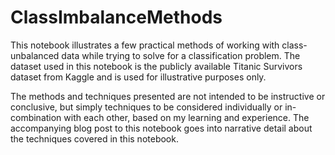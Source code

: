 # ClassImbalanceMethods
 This notebook illustrates a few practical methods of working with class-unbalanced data while trying to solve for a classification problem. The dataset used in this notebook is the publicly available Titanic Survivors dataset from Kaggle and is used for illustrative purposes only.

The methods and techniques presented are not intended to be instructive or conclusive, but simply techniques to be considered individually or in-combination with each other, based on my learning and experience. The accompanying blog post to this notebook goes into narrative detail about the techniques covered in this notebook.
